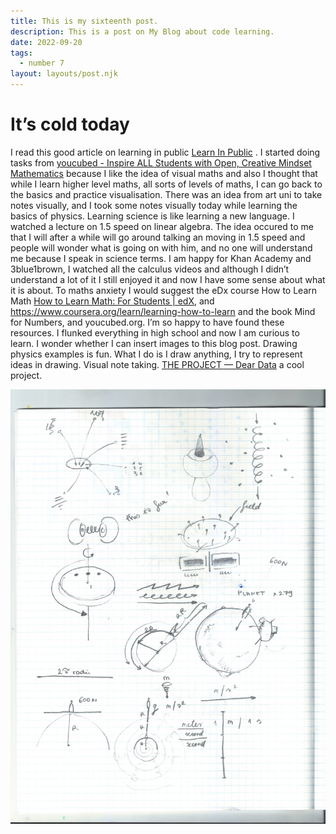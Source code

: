```yaml
---
title: This is my sixteenth post.
description: This is a post on My Blog about code learning.
date: 2022-09-20
tags:
  - number 7
layout: layouts/post.njk
---
```


# It’s cold today
I read this good article on learning in public [Learn In Public](https://www.swyx.io/learn-in-public/) . I started doing tasks from [youcubed - Inspire ALL Students with Open, Creative Mindset Mathematics](https://www.youcubed.org/) because I like the idea of visual maths and also I thought that while I learn higher level maths, all sorts of levels of maths, I can go back to the basics and practice visualisation. There was an idea from art uni to take notes visually, and I took some notes visually today while learning the basics of physics.  Learning science is like learning a new language. I watched a lecture on 1.5 speed on linear algebra. The idea occured to me that I will after a while will go around talking an moving in 1.5 speed and people will wonder what is going on with him, and no one will understand me because I speak in science terms. I am happy for Khan Academy and 3blue1brown, I watched all the calculus videos and although I didn’t understand a lot of it I still enjoyed it and now I have some sense about what it is about. To maths anxiety I would suggest the eDx course How to Learn Math [How to Learn Math: For Students | edX](https://www.edx.org/course/how-to-learn-math-for-students-2), and  https://www.coursera.org/learn/learning-how-to-learn and the book Mind for Numbers, and youcubed.org. I’m so happy to have found these resources. I flunked everything in high school and now I am curious to learn. I wonder whether I can insert images to this blog post. Drawing physics examples is fun. What I do is I draw anything, I try to represent ideas in drawing. Visual note taking. [THE PROJECT — Dear Data](http://www.dear-data.com/theproject) a cool project.


![visual note taking](.././img/Scan33.jpeg "a title")